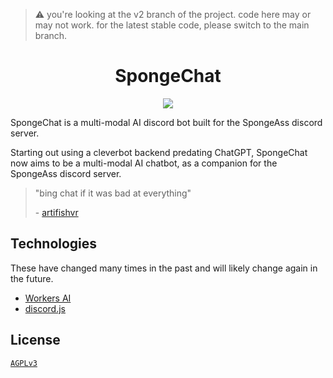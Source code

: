 > :warning: you're looking at the v2 branch of the project. code here may or may not work. for the latest stable code, please switch to the main branch.

<h1 align="center">SpongeChat</h1>
<p align="center">
  <a href="https://skillicons.dev">
    <img src="https://skillicons.dev/icons?i=discordjs,cloudflare,bun" />
  </a>
</p>
SpongeChat is a multi-modal AI discord bot built for the SpongeAss discord server.

Starting out using a cleverbot backend predating ChatGPT, SpongeChat now aims to be a multi-modal AI chatbot, as a companion for the SpongeAss discord server.

> "bing chat if it was bad at everything"
>
> \- [artifishvr](https://github.com/artifishvr)

## Technologies

These have changed many times in the past and will likely change again in the future.

- [Workers AI](https://ai.cloudflare.com/)
- [discord.js](https://discord.js.org)

## License

[`AGPLv3`](https://choosealicense.com/licenses/agpl-3.0)
